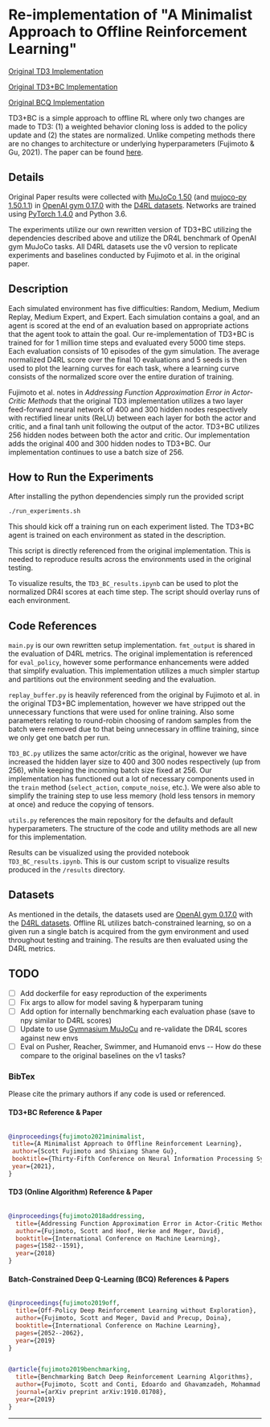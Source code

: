 # Re-implementation of "A Minimalist Approach to Offline Reinforcement Learning"

[Original TD3 Implementation](https://github.com/sfujim/TD3)

[Original TD3+BC Implementation](https://github.com/sfujim/TD3_BC)

[Original BCQ Implementation](https://github.com/sfujim/BCQ)

TD3+BC is a simple approach to offline RL where only two changes are made to TD3: (1) a weighted behavior cloning loss is added to the policy update and (2) the states are normalized. Unlike competing methods there are no changes to architecture or underlying hyperparameters (Fujimoto & Gu, 2021). The paper can be found [here](https://arxiv.org/abs/2106.06860).

## Details

Original Paper results were collected with [MuJoCo 1.50](http://www.mujoco.org/) (and [mujoco-py 1.50.1.1](https://github.com/openai/mujoco-py)) in [OpenAI gym 0.17.0](https://github.com/openai/gym) with the [D4RL datasets](https://github.com/rail-berkeley/d4rl). Networks are trained using [PyTorch 1.4.0](https://github.com/pytorch/pytorch) and Python 3.6.

The experiments utilize our own rewritten version of TD3+BC utilizing the dependencies described above and utilize the DR4L benchmark of OpenAI gym MuJoCo tasks. All D4RL datasets use the v0 version to replicate experiments and baselines conducted by Fujimoto et al. in the original paper.

## Description

Each simulated environment has five difficulties: Random, Medium, Medium Replay, Medium Expert, and Expert. Each simulation contains a goal, and an agent is scored at the end of an evaluation based on appropriate actions that the agent took to attain the goal.  Our re-implementation of TD3+BC is trained for for 1 million time steps and evaluated every 5000 time steps. Each evaluation consists of 10 episodes of the gym simulation.  The average normalized D4RL score over the final 10 evaluations and 5 seeds is then used to plot the learning curves for each task, where a learning curve consists of the normalized score over the entire duration of training.

Fujimoto et al. notes in *Addressing Function Approximation Error in Actor-Critic Methods* that the original TD3 implementation utilizes a two layer feed-forward neural network of 400 and 300 hidden nodes respectively with rectified linear units (ReLU) between each layer for both the actor and critic, and a final tanh unit following the output of the actor. TD3+BC utilizes 256 hidden nodes between both the actor and critic. Our implementation adds the original 400 and 300 hidden nodes to TD3+BC. Our implementation continues to use a batch size of 256.

## How to Run the Experiments

After installing the python dependencies simply run the provided script

```sh
./run_experiments.sh
```

This should kick off a training run on each experiment listed. The TD3+BC agent is trained on each environment as stated in the description.

This script is directly referenced from the original implementation. This is needed to reproduce results across the environments used in the original testing.

To visualize results, the `TD3_BC_results.ipynb` can be used to plot the normalized DR4l scores at each time step. The script should overlay runs of each environment.

## Code References

`main.py` is our own rewritten setup implementation. `fmt_output` is shared in the evaluation of D4RL metrics. The original implementation is referenced for `eval_policy`, however some performance enhancements were added that simplify evaluation. This implementation utilizes a much simpler startup and partitions out the environment seeding and the evaluation.

`replay_buffer.py` is heavily referenced from the original by Fujimoto et al. in the original TD3+BC implementation, however we have stripped out the unnecessary functions that were used for online training. Also some parameters relating to round-robin choosing of random samples from the batch were removed due to that being unnecessary in offline training, since we only get one batch per run.

`TD3_BC.py` utilizes the same actor/critic as the original, however we have increased the hidden layer size to 400 and 300 nodes respectively (up from 256), while keeping the incoming batch size fixed at 256. Our implementation has functioned out a lot of necessary components used in the `train` method (`select_action`, `compute_noise`, etc.). We were also able to simplify the training step to use less memory (hold less tensors in memory at once) and reduce the copying of tensors.

`utils.py` references the main repository for the defaults and default hyperparameters. The structure of the code and utility methods are all new for this implementation.

Results can be visualized using the provided notebook `TD3_BC_results.ipynb`. This is our custom script to visualize results produced in the `/results` directory.

## Datasets

As mentioned in the details, the datasets used are [OpenAI gym 0.17.0](https://github.com/openai/gym) with the [D4RL datasets](https://github.com/rail-berkeley/d4rl). Offline RL utilizes batch-constrained learning, so on a given run a single batch is acquired from the gym environment and used throughout testing and training. The results are then evaluated using the D4RL metrics.

## TODO

- [ ] Add dockerfile for easy reproduction of the experiments
- [ ] Fix args to allow for model saving & hyperparam tuning
- [ ] Add option for internally benchmarking each evaluation phase (save to npy similar to D4RL scores)
- [ ] Update to use [Gymnasium MuJoCu](https://gymnasium.farama.org/environments/mujoco/) and re-validate the DR4L scores against new envs
- [ ] Eval on Pusher, Reacher, Swimmer, and Humanoid envs -- How do these compare to the original baselines on the v1 tasks?

### BibTex

Please cite the primary authors if any code is used or referenced.

#### TD3+BC Reference & Paper

```bibtex

@inproceedings{fujimoto2021minimalist,
 title={A Minimalist Approach to Offline Reinforcement Learning},
 author={Scott Fujimoto and Shixiang Shane Gu},
 booktitle={Thirty-Fifth Conference on Neural Information Processing Systems},
 year={2021},
}

```

#### TD3 (Online Algorithm) Reference & Paper

```bibtex

@inproceedings{fujimoto2018addressing,
  title={Addressing Function Approximation Error in Actor-Critic Methods},
  author={Fujimoto, Scott and Hoof, Herke and Meger, David},
  booktitle={International Conference on Machine Learning},
  pages={1582--1591},
  year={2018}
}

```

#### Batch-Constrained Deep Q-Learning (BCQ) References & Papers

```bibtex

@inproceedings{fujimoto2019off,
  title={Off-Policy Deep Reinforcement Learning without Exploration},
  author={Fujimoto, Scott and Meger, David and Precup, Doina},
  booktitle={International Conference on Machine Learning},
  pages={2052--2062},
  year={2019}
}

```

```bibtex

@article{fujimoto2019benchmarking,
  title={Benchmarking Batch Deep Reinforcement Learning Algorithms},
  author={Fujimoto, Scott and Conti, Edoardo and Ghavamzadeh, Mohammad and Pineau, Joelle},
  journal={arXiv preprint arXiv:1910.01708},
  year={2019}
}

```

---
